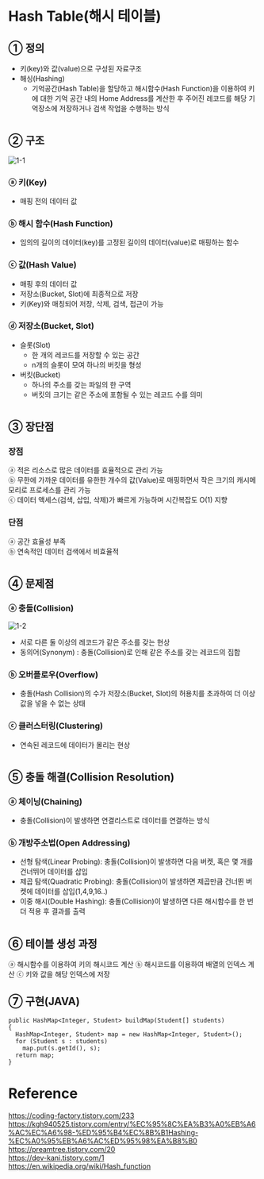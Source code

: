 # Hash Table(해시 테이블)  

## ① 정의  
- 키(key)와 값(value)으로 구성된 자료구조  
- 해싱(Hashing)  
  - 기억공간(Hash Table)을 할당하고 해시함수(Hash Function)을 이용하여 키에 대한 기억 공간 내의 Home Address를 계산한 후 주어진 레코드를 해당 기억장소에 저장하거나 검색 작업을 수행하는 방식  
#
## ② 구조  
![1-1](https://user-images.githubusercontent.com/48504392/67762511-f2f2b780-fa88-11e9-9888-628b33c3d7f5.png)  
### ⓐ 키(Key)  
- 매핑 전의 데이터 값  
### ⓑ 해시 함수(Hash Function)  
- 임의의 길이의 데이터(key)를 고정된 길이의 데이터(value)로 매핑하는 함수  
### ⓒ 값(Hash Value)  
- 매핑 후의 데이터 값  
- 저장소(Bucket, Slot)에 최종적으로 저장  
- 키(Key)와 매칭되어 저장, 삭제, 검색, 접근이 가능  
### ⓓ 저장소(Bucket, Slot)  
- 슬롯(Slot)  
  - 한 개의 레코드를 저장할 수 있는 공간  
  - n개의 슬롯이 모여 하나의 버킷을 형성  
- 버킷(Bucket)  
  - 하나의 주소를 갖는 파일의 한 구역  
  - 버킷의 크기는 같은 주소에 포함될 수 있는 레코드 수를 의미  
#
## ③ 장단점  
### 장점  
ⓐ 적은 리소스로 많은 데이터를 효율적으로 관리 가능  
ⓑ 무한에 가까운 데이터를 유한한 개수의 값(Value)로 매핑하면서 작은 크기의 캐시메모리로 프로세스를 관리 가능  
ⓒ 데이터 액세스(검색, 삽입, 삭제)가 빠르게 가능하며 시간복잡도 O(1) 지향  
### 단점  
ⓐ 공간 효율성 부족  
ⓑ 연속적인 데이터 검색에서 비효율적  
#
## ④ 문제점
### ⓐ 충돌(Collision)  
![1-2](https://user-images.githubusercontent.com/48504392/67763268-9ee8d280-fa8a-11e9-86f3-6336ce4969ff.png)  
- 서로 다른 둘 이상의 레코드가 같은 주소를 갖는 현상  
- 동의어(Synonym) : 충돌(Collision)로 인해 같은 주소를 갖는 레코드의 집합  
### ⓑ 오버플로우(Overflow)  
- 충돌(Hash Collision)의 수가 저장소(Bucket, Slot)의 허용치를 초과하여 더 이상 값을 넣을 수 없는 상태  
### ⓒ 클러스터링(Clustering)  
- 연속된 레코드에 데이터가 몰리는 현상  
#
## ⑤ 충돌 해결(Collision Resolution)
### ⓐ 체이닝(Chaining)
- 충돌(Collision)이 발생하면 연결리스트로 데이터를 연결하는 방식
### ⓑ 개방주소법(Open Addressing)
- 선형 탐색(Linear Probing): 충돌(Collision)이 발생하면 다음 버켓, 혹은 몇 개를 건너뛰어 데이터를 삽입
- 제곱 탐색(Quadratic Probing): 충돌(Collision)이 발생하면 제곱만큼 건너뛴 버켓에 데이터를 삽입(1,4,9,16..)
- 이중 해시(Double Hashing): 충돌(Collision)이 발생하면 다른 해시함수를 한 번 더 적용 후 결과를 출력
#
## ⑥ 테이블 생성 과정
ⓐ 해시함수를 이용하여 키의 해시코드 계산
ⓑ 해시코드를 이용하여 배열의 인덱스 계산
ⓒ 키와 값을 해당 인덱스에 저장

## ⑦ 구현(JAVA)  
~~~
public HashMap<Integer, Student> buildMap(Student[] students)
{
  HashMap<Integer, Student> map = new HashMap<Integer, Student>();
  for (Student s : students) 
    map.put(s.getId(), s);
  return map;
}
~~~  
#

# Reference  
https://coding-factory.tistory.com/233  
https://kgh940525.tistory.com/entry/%EC%95%8C%EA%B3%A0%EB%A6%AC%EC%A6%98-%ED%95%B4%EC%8B%B1Hashing-%EC%A0%95%EB%A6%AC%ED%95%98%EA%B8%B0  
https://preamtree.tistory.com/20  
https://dev-kani.tistory.com/1  
https://en.wikipedia.org/wiki/Hash_function  
